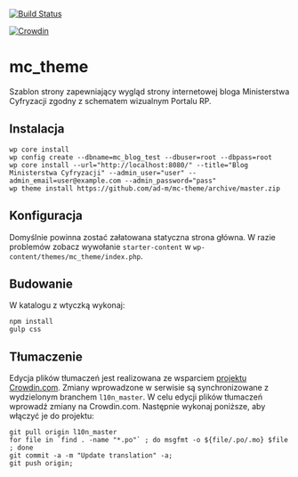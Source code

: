 [![Build Status](https://travis-ci.org/ad-m/mc-theme.svg?branch=master)](https://travis-ci.org/ad-m/mc-theme)

[![Crowdin](https://d322cqt584bo4o.cloudfront.net/mc-theme/localized.svg)](https://crowdin.com/project/mc-theme)

mc_theme
===

Szablon strony zapewniający wygląd strony internetowej bloga Ministerstwa Cyfryzacji zgodny z schematem wizualnym Portalu RP.

Instalacja
---

```
wp core install 
wp config create --dbname=mc_blog_test --dbuser=root --dbpass=root
wp core install --url="http://localhost:8080/" --title="Blog Ministerstwa Cyfryzacji" --admin_user="user" --admin_email=user@example.com --admin_password="pass"
wp theme install https://github.com/ad-m/mc-theme/archive/master.zip
```

Konfiguracja
---

Domyślnie powinna zostać załatowana statyczna strona główna. W razie problemów zobacz wywołanie ``starter-content`` w ``wp-content/themes/mc_theme/index.php``.

Budowanie
---

W katalogu z wtyczką wykonaj:
```
npm install
gulp css
```

Tłumaczenie
---

Edycja plików tłumaczeń jest realizowana ze wsparciem [projektu Crowdin.com](https://crowdin.com/project/mc-theme). 
Zmiany wprowadzone w serwisie są synchronizowane z wydzielonym branchem ``l10n_master``. 
W celu edycji plików tłumaczeń wprowadź zmiany na Crowdin.com. Następnie wykonaj poniższe, aby włączyć je do projektu:
```
git pull origin l10n_master 
for file in `find . -name "*.po"` ; do msgfmt -o ${file/.po/.mo} $file ; done
git commit -a -m "Update translation" -a;
git push origin;
```
